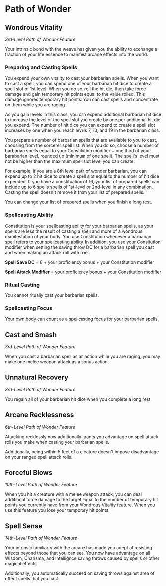 # Path of Wonder

## Wondrous Vitality

*3rd-Level Path of Wonder Feature*

Your intrinsic bond with the weave has given you the ability to exchange a fraction of your life essence to manifest arcane effects into the world.

### Preparing and Casting Spells

You expend your own vitality to cast your barbarian spells. When you want to cast a spell, you can spend one of your barbarian hit dice to create a spell slot of 1st level. When you do so, roll the hit die, then take force damage and gain temporary hit points equal to the value rolled. This damage ignores temporary hit points. You can cast spells and concentrate on them while you are raging.

As you gain levels in this class, you can expend additional barbarian hit dice to increase the level of the spell slot you create by one per additional hit die you expend. The number of hit dice you can expend to create a spell slot increases by one when you reach levels 7, 13, and 19 in the barbarian class.

You prepare a number of barbarian spells that are available to you to cast, choosing from the sorcerer spell list. When you do so, choose a number of barbarian spells equal to your Constitution modifier + one third of your barabarian level, rounded up (minimum of one spell). The spell's level must not be higher than the maximum spell slot level you can create.

For example, if you are a 8th level path of wonder barbarian, you can expend up to 2 hit dice to create a spell slot equal to the number of hit dice expended. If you have a constituation of 16, your list of prepared spells can include up to 6 spells spells of 1st-level or 2nd-level in any combination. Casting the spell doesn't remove it from your list of prepared spells.

You can change your list of prepared spells when you finish a long rest.

### Spellcasting Ability

Constitution is your spellcasting ability for your barbarian spells, as your spells are less the result of casting a spell and more of a wondrous manifestation of your body. You use Constitution whenever a barbarian spell refers to your spellcasting ability. In addition, you use your Consitution modifier when setting the saving throw DC for a barbarian spell you cast and when making an attack roll with one.

**Spell Save DC** = 8 + your proficiency bonus + your Constitution modifier

**Spell Attack Modifier** = your proficiency bonus + your Constitution modifier

### Ritual Casting

You cannot ritually cast your barbarian spells.

### Spellcasting Focus

Your own body can count as a spellcasting focus for your barbarian spells.

## Cast and Smash

*3rd-Level Path of Wonder Feature*

When you cast a barbarian spell as an action while you are raging, you may make one melee weapon attack as a bonus action.

## Unnatural Recovery

*3rd-Level Path of Wonder Feature*

You regain all of your barbarian hit dice when you complete a long rest.

## Arcane Recklessness

*6th-Level Path of Wonder Feature*

Attacking recklessly now additionally grants you advantage on spell attack rolls you make when casting your barbarian spells.

Additionally, being within 5 feet of a creature doesn't impose disadvantage on your ranged spell attack rolls.

## Forceful Blows

*10th-Level Path of Wonder Feature*

When you hit a creature with a melee weapon attack, you can deal additional force damage to the target equal to the number of temporary hit points you currently have from your Wondrous Vitality feature. When you use this feature you lose your temporary hit points.

## Spell Sense

*14th-Level Path of Wonder Feature*

Your intrinsic familiarty with the arcane has made you adept at resisting effects beyond those that you can see. You now have advantage on all Wisdom, Charisma, and Intellignce saving throws caused by spells or other magical effects. 

Additionally, you automatically succeed on saving throws against area of effect spells that you cast.
